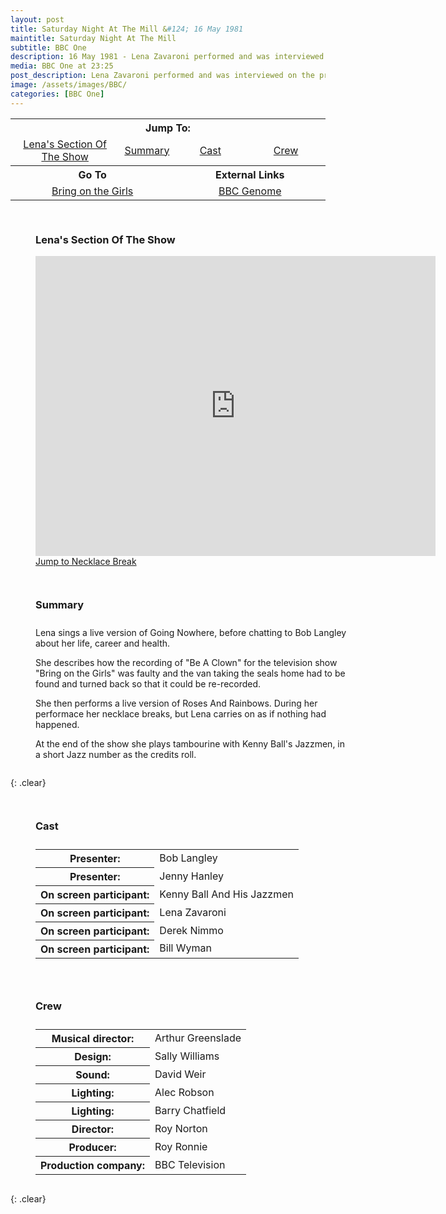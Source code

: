 ```yaml
---
layout: post
title: Saturday Night At The Mill &#124; 16 May 1981
maintitle: Saturday Night At The Mill
subtitle: BBC One
description: 16 May 1981 - Lena Zavaroni performed and was interviewed on the programme.
media: BBC One at 23:25
post_description: Lena Zavaroni performed and was interviewed on the programme.
image: /assets/images/BBC/
categories: [BBC One]
---
```


<table>
<tr align="center">
<th colspan="4">Jump To:</th>
</tr>

<tr align="center">
<td><a href="#clip">Lena's Section Of The Show</a></td>
<td><a href="#summary">Summary</a></td>
<td><a href="#cast">Cast</a></td>
<td><a href="#crew">Crew</a></td>
</tr>

<tr align="center">
<th colspan="2" style="width:50%;">Go To</th>
<th colspan="2" style="width:50%;">External Links</th>
</tr>

<tr align="center">
<td colspan="2" style="width:50%;"><a href="/thames%20television/1976/07/28/bring-on-the-girls.html#saturday-night-at-the-mill---16th-may-1981">Bring on the Girls</a></td>
<td colspan="2" style="width:50%;"><a href="https://genome.ch.bbc.co.uk/schedules/service_bbc_one_london/1981-05-16#at-23.25">BBC Genome</a></td>
</tr>
</table>

<figure class="fig1">
<h3 id="clip">Lena's Section Of The Show</h3>
<div class="responsive-video"><iframe width="640" height="480" src="https://www.youtube.com/embed/keBH5mAO_Sc" title="YouTube video player" frameborder="0" allow="accelerometer; autoplay; clipboard-write; encrypted-media; gyroscope; picture-in-picture" allowfullscreen></iframe></div>
<a href="https://youtu.be/keBH5mAO_Sc?t=812">Jump to Necklace Break</a>
</figure>

<figure class="fig2">
<figcaption>
<h3 id="summary">Summary</h3>
</figcaption>
<p>Lena sings a live version of Going Nowhere, before chatting to Bob Langley about her life, career and health.</p>
<p>She describes how the recording of "Be A Clown" for the television show "Bring on the Girls" was faulty and the van taking the seals home had to be found and turned back so that it could be re-recorded.</p>
<p>She then performs a live version of Roses And Rainbows. During her performace her necklace breaks, but Lena carries on as if nothing had happened.</p>
<p>At the end of the show she plays tambourine with Kenny Ball's Jazzmen, in a short Jazz number as the credits roll.</p>
</figure>

{: .clear}

<figure class="fig1">
<figcaption>
<h3 id="cast">Cast</h3>
</figcaption>
<table>
<tr><th>Presenter:</th><td>Bob Langley</td></tr>
<tr><th>Presenter:</th><td>Jenny Hanley</td></tr>
<tr><th>On screen participant:</th><td>Kenny Ball And His Jazzmen</td></tr>
<tr><th>On screen participant:</th><td>Lena Zavaroni</td></tr>
<tr><th>On screen participant:</th><td>Derek Nimmo</td></tr>
<tr><th>On screen participant:</th><td>Bill Wyman</td></tr>
</table>
</figure>

<figure class="fig2">
<figcaption>
<h3 id="crew">Crew</h3>
</figcaption>
<table>
<tr><th>Musical director:</th><td>Arthur Greenslade</td></tr>
<tr><th>Design:</th><td>Sally Williams</td></tr>
<tr><th>Sound:</th><td>David Weir</td></tr>
<tr><th>Lighting:</th><td>Alec Robson</td></tr>
<tr><th>Lighting:</th><td>Barry Chatfield</td></tr>
<tr><th>Director:</th><td>Roy Norton</td></tr>
<tr><th>Producer:</th><td>Roy Ronnie</td></tr>
<tr><th>Production company:</th><td>BBC Television</td></tr>
</table>
</figure>

<br />{: .clear}

<style>
.fig1 {float:left; width:49%;}

.fig2 {float:right; width:49%;}

.fig3 {float:right; width:100%;}

figcaption {float:left; width:100%;}

@media screen and (orientation:portrait) {
.fig1, .fig2 {float:left; width:100%;}
figcaption {float:left; width:100%; margin-bottom: 10px;}
}
</style>

